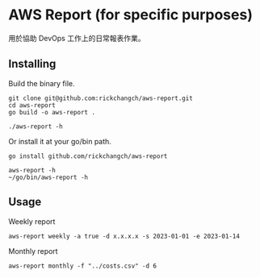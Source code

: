 # AWS Report (for specific purposes)

用於協助 DevOps 工作上的日常報表作業。

## Installing

Build the binary file.
```
git clone git@github.com:rickchangch/aws-report.git
cd aws-report
go build -o aws-report .

./aws-report -h
```

Or install it at your go/bin path.
```
go install github.com/rickchangch/aws-report

aws-report -h
~/go/bin/aws-report -h
```

## Usage

Weekly report
```
aws-report weekly -a true -d x.x.x.x -s 2023-01-01 -e 2023-01-14
```

Monthly report
```
aws-report monthly -f "../costs.csv" -d 6
```
